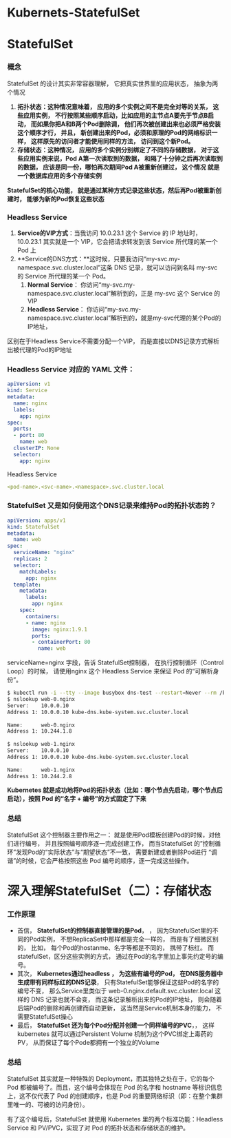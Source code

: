 # Kubernets-StatefulSet


# StatefulSet

### 概念

StatefulSet 的设计其实非常容器理解， 它把真实世界里的应用状态， 抽象为两个情况

1. **拓扑状态：这种情况意味着， 应用的多个实例之间不是完全对等的关系， 这些应用实例， 不行按照某些顺序启动，比如应用的主节点A要先于节点B启动， 而如果你把A和B两个Pod删除调， 他们再次被创建出来也必须严格安装这个顺序才行， 并且， 新创建出来的Pod，必须和原理的Pod的网络标识一样， 这样原先的访问者才能使用同样的方法， 访问到这个新Pod。**
2. **存储状态：这种情况， 应用的多个实例分别绑定了不同的存储数据， 对于这些应用实例来说，Pod A第一次读取到的数据， 和隔了十分钟之后再次读取到的数据， 应该是同一份，哪怕再次期间Pod A被重新创建过，  这个情况 就是一个数据库应用的多个存储实例**

**StatefulSet的核心功能， 就是通过某种方式记录这些状态，然后再Pod被重新创建时， 能够为新的Pod恢复这些状态**

### Headless Service

1. **Service的VIP方式**：当我访问 10.0.23.1 这个 Service 的 IP 地址时，10.0.23.1 其实就是一个 VIP，它会把请求转发到该 Service 所代理的某一个 Pod 上
2. **Service的DNS方式：**这时候，只要我访问“my-svc.my-namespace.svc.cluster.local”这条 DNS 记录，就可以访问到名叫 my-svc 的 Service 所代理的某一个 Pod。
    1. **Normal Service**： 你访问“my-svc.my-namespace.svc.cluster.local”解析到的，正是 my-svc 这个 Service 的 VIP
    2. **Headless Service**： 你访问“my-svc.my-namespace.svc.cluster.local”解析到的，就是my-svc代理的某个Pod的IP地址，

区别在于Headless Service不需要分配一个VIP， 而是直接以DNS记录方式解析出被代理的Pod的IP地址

### Headless Service 对应的 YAML 文件：

```yaml
apiVersion: v1
kind: Service
metadata:
  name: nginx
  labels:
    app: nginx
spec:
  ports:
  - port: 80
    name: web
  clusterIP: None
  selector:
    app: nginx
```

Headless Service

```yaml
<pod-name>.<svc-name>.<namespace>.svc.cluster.local
```

### StatefulSet 又是如何使用这个DNS记录来维持Pod的拓扑状态的？

```yaml
apiVersion: apps/v1
kind: StatefulSet
metadata:
  name: web
spec:
  serviceName: "nginx"
  replicas: 2
  selector:
    matchLabels:
      app: nginx
  template:
    metadata:
      labels:
        app: nginx
    spec:
      containers:
      - name: nginx
        image: nginx:1.9.1
        ports:
        - containerPort: 80
          name: web
```

serviceName=nginx 字段，告诉 StatefulSet控制器， 在执行控制循环（Control Loop）的时候， 请使用nginx 这个 Headless Service 来保证 Pod 的“可解析身份”。

```bash
$ kubectl run -i --tty --image busybox dns-test --restart=Never --rm /bin/sh 
$ nslookup web-0.nginx
Server:    10.0.0.10
Address 1: 10.0.0.10 kube-dns.kube-system.svc.cluster.local
 
Name:      web-0.nginx
Address 1: 10.244.1.8
 
$ nslookup web-1.nginx
Server:    10.0.0.10
Address 1: 10.0.0.10 kube-dns.kube-system.svc.cluster.local
 
Name:      web-1.nginx
Address 1: 10.244.2.8
```

**Kubernetes 就是成功地将Pod的拓扑状态（比如：哪个节点先启动，哪个节点后启动），按照 Pod 的“名字 + 编号”的方式固定了下来**

### 总结

StatefulSet 这个控制器主要作用之一： 就是使用Pod模板创建Pod的时候，对他们进行编号， 并且按照编号顺序逐一完成创建工作， 而当StatefulSet 的”控制循环”发现Pod的“实际状态”与“期望状态”不一致， 需要新建或者删除Pod进行 “调谐”的时候，它会严格按照这些 Pod 编号的顺序，逐一完成这些操作。

# **深入理解StatefulSet（二）：存储状态**

### 工作原理

- 首信， **StatefulSet的控制器直接管理的是Pod**， ， 因为StatefulSet里的不同的Pod实例， 不想ReplicaSet中那样都是完全一样的， 而是有了细微区别的， 比如， 每个Pod的hostanme、名字等都是不同的， 携带了标红。 而statefulSet，区分这些实例的方式， 通过在Pod的名字里加上事先约定号的编号。
- 其次， **Kubernetes通过headless ， 为这些有编号的Pod， 在DNS服务器中生成带有同样标红的DNS记录**， 只有StatefulSet能够保证这些Pod的名字的编号不变， 那么Service里类似于 web-0.nginx.default.svc.cluster.local 这样的 DNS 记录也就不会变， 而这条记录解析出来的Pod的IP地址， 则会随着后端Pod的删除和再创建而自动更新， 这当然是Service机制本身的能力， 不需要StatefulSet操心
- 最后， **StatefulSet 还为每个Pod分配并创建一个同样编号的PVC**，， 这样 kubernetes 就可以通过Persistent Volume 机制为这个PVC绑定上毒药的PV， 从而保证了每个Pode都拥有一个独立的Volume

### 总结

StatefulSet 其实就是一种特殊的 Deployment，而其独特之处在于，它的每个 Pod 都被编号了。而且，这个编号会体现在 Pod 的名字和 hostname 等标识信息上，这不仅代表了 Pod 的创建顺序，也是 Pod 的重要网络标识（即：在整个集群里唯一的、可被的访问身份）。

有了这个编号后，StatefulSet 就使用 Kubernetes 里的两个标准功能：Headless Service 和 PV/PVC，实现了对 Pod 的拓扑状态和存储状态的维护。
